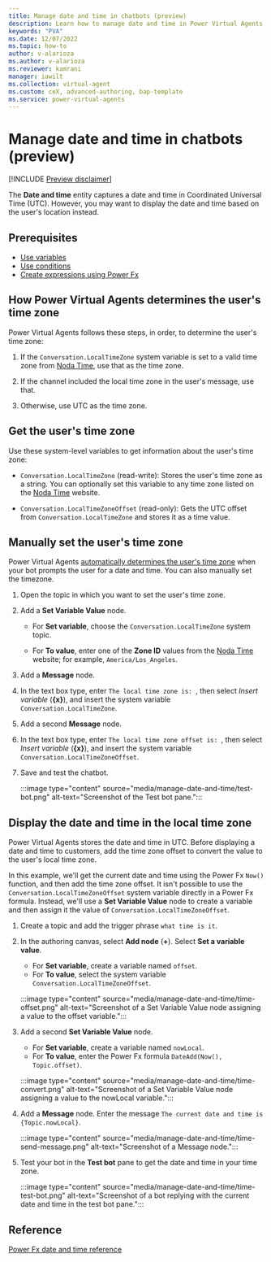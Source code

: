 ```yaml
---
title: Manage date and time in chatbots (preview)
description: Learn how to manage date and time in Power Virtual Agents bots.
keywords: "PVA"
ms.date: 12/07/2022
ms.topic: how-to
author: v-alarioza
ms.author: v-alarioza
ms.reviewer: kamrani
manager: iawilt
ms.collection: virtual-agent
ms.custom: ceX, advanced-authoring, bap-template
ms.service: power-virtual-agents
---
```


# Manage date and time in chatbots (preview)

[!INCLUDE [Preview disclaimer](includes/public-preview-disclaimer.md)]

The **Date and time** entity captures a date and time in Coordinated Universal Time (UTC). However, you may want to display the date and time based on the user's location instead.

## Prerequisites

- [Use variables](authoring-variables.md)
- [Use conditions](authoring-using-conditions.md)
- [Create expressions using Power Fx](advanced-power-fx.md)

## How Power Virtual Agents determines the user's time zone

Power Virtual Agents follows these steps, in order, to determine the user's time zone:

1. If the `Conversation.LocalTimeZone` system variable is set to a valid time zone from [Noda Time][], use that as the time zone.

1. If the channel included the local time zone in the user's message, use that.

1. Otherwise, use UTC as the time zone.

## Get the user's time zone

Use these system-level variables to get information about the user's time zone:

- `Conversation.LocalTimeZone` (read-write): Stores the user's time zone as a string. You can optionally set this variable to any time zone listed on the [Noda Time][] website.

- `Conversation.LocalTimeZoneOffset` (read-only): Gets the UTC offset from `Conversation.LocalTimeZone` and stores it as a time value.

[Noda Time]: https://nodatime.org/timezones

## Manually set the user's time zone

Power Virtual Agents [automatically determines the user's time zone](#how-power-virtual-agents-determines-the-users-time-zone) when your bot prompts the user for a date and time. You can also manually set the timezone.

1. Open the topic in which you want to set the user's time zone.

1. Add a **Set Variable Value** node.

    - For **Set variable**, choose the `Conversation.LocalTimeZone` system topic.

    - For **To value**, enter one of the **Zone ID** values from the [Noda Time][] website; for example, `America/Los_Angeles`.

1. Add a **Message** node.

1. In the text box type, enter `The local time zone is: `, then select _Insert variable_ (**{x}**), and insert the system variable `Conversation.LocalTimeZone`.

1. Add a second **Message** node.

1. In the text box type, enter `The local time zone offset is: `, then select _Insert variable_ (**{x}**), and insert the system variable `Conversation.LocalTimeZoneOffset`.

1. Save and test the chatbot.

    :::image type="content" source="media/manage-date-and-time/test-bot.png" alt-text="Screenshot of the Test bot pane.":::

## Display the date and time in the local time zone

Power Virtual Agents stores the date and time in UTC. Before displaying a date and time to customers, add the time zone offset to convert the value to the user's local time zone.

In this example, we'll get the current date and time using the Power Fx `Now()` function, and then add the time zone offset. It isn't possible to use the `Conversation.LocalTimeZoneOffset` system variable directly in a Power Fx formula. Instead, we'll use a **Set Variable Value** node to create a variable and then assign it the value of `Conversation.LocalTimeZoneOffset`.

<!-- At time of writing, there was no way to use the Conversation.LocalTimeZoneOffset system variable directly in a Power Fx formula. As a workaround, the following instructions have you use a Set Variable Vale node to create a new variable and assign it to the value of Conversation.LocalTimeZoneOffset  -->
1. Create a topic and add the trigger phrase `what time is it`.

1. In the authoring canvas, select **Add node** (**+**). Select **Set a variable value**.

    - For **Set variable**, create a variable named `offset`.
    - For **To value**, select the system variable `Conversation.LocalTimeZoneOffset`.

    :::image type="content" source="media/manage-date-and-time/time-offset.png" alt-text="Screenshot of a Set Variable Value node assigning a value to the offset variable.":::

1. Add a second **Set Variable Value** node.

    - For **Set variable**, create a variable named `nowLocal`.
    - For **To value**, enter the Power Fx formula `DateAdd(Now(), Topic.offset)`.

    :::image type="content" source="media/manage-date-and-time/time-convert.png" alt-text="Screenshot of a Set Variable Value node assigning a value to the nowLocal variable.":::

1. Add a **Message** node. Enter the message `The current date and time is {Topic.nowLocal}`.

    :::image type="content" source="media/manage-date-and-time/time-send-message.png" alt-text="Screenshot of a Message node.":::

1. Test your bot in the **Test bot** pane to get the date and time in your time zone.

    :::image type="content" source="media/manage-date-and-time/time-test-bot.png" alt-text="Screenshot of a bot replying with the current date and time in the test bot pane.":::

## Reference

[Power Fx date and time reference](/power-platform/power-fx/data-types#date-time-and-datetime)
